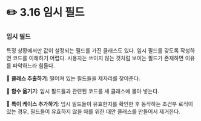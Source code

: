 # ✏️ 3.16 임시 필드

### 임시 필드

특정 상황에서만 값이 설정되는 필드를 가진 클래스도 있다. 임시 필드를 갖도록 작성하면 코드를 이해하기 어렵다. 사용자는 쓰이지 않는 것처럼 보이는 필드가 존재하면 이유를 파악하느라 힘들다.

📍 **클래스 추출하기**: 떨어져 있는 필드들을 제자리를 찾아준다.

📍 **함수 옮기기**: 임시 필드들과 관련된 코드를 새 클래스에 몰아 넣는다.

📍 **특이 케이스 추가하기**: 임시 필드들이 유효한지를 확인한 후 동작하는 조건부 로직이 있는 경우, 필드들이 유효하지 않을 때를 위한 대안 클래스를 만들어서 제거한다.

